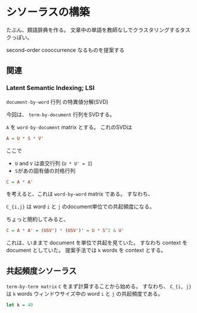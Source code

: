 # シソーラスの構築

たぶん、類語辞典を作る。
文章中の単語を教師なしでクラスタリングするタスクっぽい。

second-order cooccurrence なるものを提案する

## 関連

### Latent Semantic Indexing; LSI

`document-by-word` 行列 の特異値分解(SVD)

今回は、
`term-by-document` 行列をSVDする。

`A` を `word-by-document` matrix
とする。
これのSVDは

```haskell
A = U * S * V'
```

ここで

- `U` and `V` は直交行列 (`U * U' = I`)
- `S`があの固有値の対格行列

```haskell
C = A * A'
```

を考えると、これは `word-by-word` matrix である。
すなわち、

`C_{i,j}` は word `i` と `j` のdocument単位での共起頻度になる。

ちょっと簡約してみると、

```haskell
C = A * A' = (USV') * (USV')' = U * S^2 & U'
```

これは、いままで document を単位で共起を見ていた。
すなわち context を document としていた。
提案手法では `k` words を context とする。

## 共起頻度シソーラス

`term-by-term matrix` `C` をまず計算することから始める。
すなわち、
`C_{i, j}` は `k` words ウィンドウサイズ中の word `i` と `j` の共起頻度である。

```haskell
let k = 40
```





